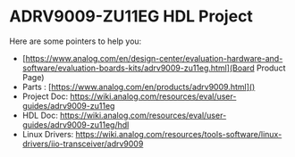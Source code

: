 # ADRV9009-ZU11EG HDL Project

Here are some pointers to help you:
  * [https://www.analog.com/en/design-center/evaluation-hardware-and-software/evaluation-boards-kits/adrv9009-zu11eg.html](Board Product Page)
  * Parts : [https://www.analog.com/en/products/adrv9009.html]()
  * Project Doc: https://wiki.analog.com/resources/eval/user-guides/adrv9009-zu11eg
  * HDL Doc: https://wiki.analog.com/resources/eval/user-guides/adrv9009-zu11eg/hdl
  * Linux Drivers: https://wiki.analog.com/resources/tools-software/linux-drivers/iio-transceiver/adrv9009
